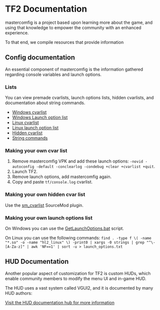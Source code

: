 # TF2 Documentation

mastercomfig is a project based upon learning more about the game, and using that knowledge to empower the community with an enhanced experience.

To that end, we compile resources that provide information

## Config documentation

An essential component of mastercomfig is the information gathered regarding console variables and launch options.

### Lists

You can view premade cvarlists, launch options lists, hidden cvarlists, and documentation about string commands.

* [Windows cvarlist](cvarlist_win.md)
* [Windows Launch option list](launchopts_win.md)
* [Linux cvarlist](cvarlist_linux.md)
* [Linux launch option list](launchopts_linux.md)
* [Hidden cvarlist](hiddencvars.md)
* [String commands](strcmds.md)

### Making your own cvar list

1. Remove mastercomfig VPK and add these launch options: `-novid -autoconfig -default -conclearlog -condebug +clear +cvarlist +quit`.
2. Launch TF2.
3. Remove launch options, add mastercomfig again.
4. Copy and paste `tf/console.log` cvarlist.

### Making your own hidden cvar list

Use the [sm_cvarlist](https://forums.alliedmods.net/showthread.php?p=1298262) SourceMod plugin.

### Making your own launch options list

On Windows you can use the [GetLaunchOptions.bat](https://pastebin.com/bhQrywES) script.

On Linux you can use the following commands: `find . -type f \( -name "*.so" -o -name "hl2_linux" \) -print0 | xargs -0 strings | grep "^\-[A-Za-z]" | awk 'NF==1' | sort -u > launch_options.txt`

## HUD Documentation

Another popular aspect of customization for TF2 is custom HUDs, which enable community members to modify the menu UI and in-game HUD.

The HUD uses a vast system called VGUI2, and it is documented by many HUD authors:

[Visit the HUD documentation hub for more information](huds/index.md)
